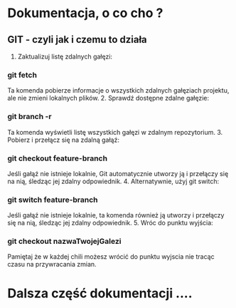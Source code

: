 # Dokumentacja, o co cho ?

## GIT - czyli jak i czemu to działa
1. Zaktualizuj listę zdalnych gałęzi:
### git fetch
Ta komenda pobierze informacje o wszystkich zdalnych gałęziach projektu, ale nie zmieni lokalnych plików.
2. Sprawdź dostępne zdalne gałęzie:
### git branch -r
Ta komenda wyświetli listę wszystkich gałęzi w zdalnym repozytorium.
3. Pobierz i przełącz się na zdalną gałąź:
### git checkout feature-branch
Jeśli gałąź nie istnieje lokalnie, Git automatycznie utworzy ją i przełączy się na nią, śledząc jej zdalny odpowiednik.
4. Alternatywnie, użyj git switch:
### git switch feature-branch
Jeśli gałąź nie istnieje lokalnie, ta komenda również ją utworzy i przełączy się na nią, śledząc jej zdalny odpowiednik.
5. Wróc do punktu wyjścia:
### git checkout nazwaTwojejGalezi
Pamiętaj że w każdej chili możesz wrócić do punktu wyjscia nie tracąc czasu na przywracania zmian.

# Dalsza część dokumentacji ....

